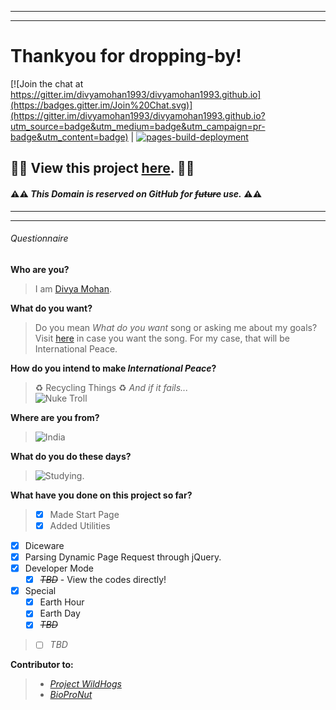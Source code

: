 [//]: # (Commented INDEX)
[//]: # (Two spaces "  " - Line Break)
[//]: # ("---------" -  Title Line)
[//]: # ("=========" - Sub-Title Line)

-----------------------
-----------------------
# Thankyou for dropping-by!

[![Join the chat at https://gitter.im/divyamohan1993/divyamohan1993.github.io](https://badges.gitter.im/Join%20Chat.svg)](https://gitter.im/divyamohan1993/divyamohan1993.github.io?utm_source=badge&utm_medium=badge&utm_campaign=pr-badge&utm_content=badge) | [![pages-build-deployment](https://github.com/divyamohan1993/divyamohan1993.github.io/actions/workflows/pages/pages-build-deployment/badge.svg)](https://github.com/divyamohan1993/divyamohan1993.github.io/actions/workflows/pages/pages-build-deployment)
## :construction::construction: View this project [here](//divyamohan1993.github.io). :construction::construction:

#### :warning::warning: *This Domain is reserved on GitHub for ~~future~~ use.* :warning::warning:
-----------------------
-----------------------


###### Questionnaire


**Who are you?**
> I am [Divya Mohan](//about.me/divyamohan1993).


**What do you want?**
> Do you mean *What do you want* song or asking me about my goals? Visit [here](//www.youtube.com/watch?v=97BfC4LgrXk) in case you want the song. For my case, that will be International Peace.


**How do you intend to make _International Peace_?**
> :recycle: Recycling Things :recycle: *And if it fails...*  
> ![Nuke Troll](http://i.imgur.com/usKHT.gif)


**Where are you from?**
> ![India](http://flagpedia.net/data/flags/mini/in.png)


**What do you do these days?**
> ![Studying.](http://media.giphy.com/media/IW7oZF4MGJsfS/giphy.gif)


**What have you done on this project so far?**
>- [x] Made Start Page
>- [x] Added Utilities
  - [x] Diceware
  - [x] Parsing Dynamic Page Request through jQuery.
  - [x] Developer Mode
    - [x] ~~_TBD_~~ - View the codes directly!
  - [x] Special
    - [x] Earth Hour
    - [x] Earth Day
    - [x] ~~_TBD_~~
>- [ ] *TBD*


**Contributor to:**
>- [*Project WildHogs*](//virtualwildhogs.github.io)
>- [*BioProNut*](//biopronut.com)
